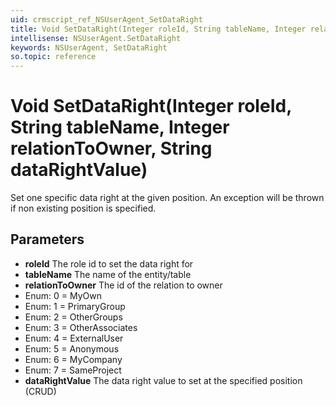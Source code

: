 ```yaml
---
uid: crmscript_ref_NSUserAgent_SetDataRight
title: Void SetDataRight(Integer roleId, String tableName, Integer relationToOwner, String dataRightValue)
intellisense: NSUserAgent.SetDataRight
keywords: NSUserAgent, SetDataRight
so.topic: reference
---
```


# Void SetDataRight(Integer roleId, String tableName, Integer relationToOwner, String dataRightValue)

Set one specific data right at the given position. An exception will be thrown if non existing position is specified.

## Parameters

* **roleId** The role id to set the data right for
* **tableName** The name of the entity/table
* **relationToOwner** The id of the relation to owner
* Enum: 0 = MyOwn
* Enum: 1 = PrimaryGroup
* Enum: 2 = OtherGroups
* Enum: 3 = OtherAssociates
* Enum: 4 = ExternalUser
* Enum: 5 = Anonymous
* Enum: 6 = MyCompany
* Enum: 7 = SameProject
* **dataRightValue** The data right value to set at the specified position (CRUD)
